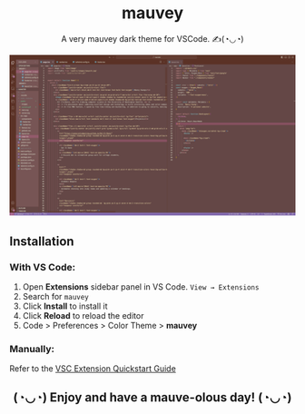 <h1 align="center">
  mauvey
</h1>
<p align="center">
  A very mauvey dark theme for VSCode. ✍(◔◡◔)

  ![screenshot](./pics/screenshot.png)
</p>

## Installation

### With VS Code:
1. Open **Extensions** sidebar panel in VS Code. `View → Extensions`
2. Search for `mauvey`
3. Click **Install** to install it
4. Click **Reload** to reload the editor
5. Code > Preferences > Color Theme > **mauvey**

### Manually:
Refer to the [VSC Extension Quickstart Guide](https://github.com/bchiang7/halcyon-vscode/blob/master/vsc-extension-quickstart.md)

<h2 align="center">(◔◡◔) Enjoy and have a mauve-olous day! (◔◡◔)</h2>